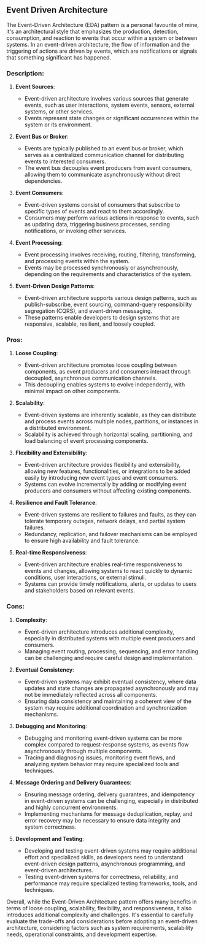 ## Event Driven Architecture

The Event-Driven Architecture (EDA) pattern is a personal favourite of mine, it's an architectural style that emphasizes the production, detection, consumption, and reaction to events that occur within a system or between systems. In an event-driven architecture, the flow of information and the triggering of actions are driven by events, which are notifications or signals that something significant has happened.

### Description:

1. **Event Sources**:
   - Event-driven architecture involves various sources that generate events, such as user interactions, system events, sensors, external systems, or other services.
   - Events represent state changes or significant occurrences within the system or its environment.

2. **Event Bus or Broker**:
   - Events are typically published to an event bus or broker, which serves as a centralized communication channel for distributing events to interested consumers.
   - The event bus decouples event producers from event consumers, allowing them to communicate asynchronously without direct dependencies.

3. **Event Consumers**:
   - Event-driven systems consist of consumers that subscribe to specific types of events and react to them accordingly.
   - Consumers may perform various actions in response to events, such as updating data, triggering business processes, sending notifications, or invoking other services.

4. **Event Processing**:
   - Event processing involves receiving, routing, filtering, transforming, and processing events within the system.
   - Events may be processed synchronously or asynchronously, depending on the requirements and characteristics of the system.

5. **Event-Driven Design Patterns**:
   - Event-driven architecture supports various design patterns, such as publish-subscribe, event sourcing, command-query responsibility segregation (CQRS), and event-driven messaging.
   - These patterns enable developers to design systems that are responsive, scalable, resilient, and loosely coupled.

### Pros:

1. **Loose Coupling**:
   - Event-driven architecture promotes loose coupling between components, as event producers and consumers interact through decoupled, asynchronous communication channels.
   - This decoupling enables systems to evolve independently, with minimal impact on other components.

2. **Scalability**:
   - Event-driven systems are inherently scalable, as they can distribute and process events across multiple nodes, partitions, or instances in a distributed environment.
   - Scalability is achieved through horizontal scaling, partitioning, and load balancing of event processing components.

3. **Flexibility and Extensibility**:
   - Event-driven architecture provides flexibility and extensibility, allowing new features, functionalities, or integrations to be added easily by introducing new event types and event consumers.
   - Systems can evolve incrementally by adding or modifying event producers and consumers without affecting existing components.

4. **Resilience and Fault Tolerance**:
   - Event-driven systems are resilient to failures and faults, as they can tolerate temporary outages, network delays, and partial system failures.
   - Redundancy, replication, and failover mechanisms can be employed to ensure high availability and fault tolerance.

5. **Real-time Responsiveness**:
   - Event-driven architecture enables real-time responsiveness to events and changes, allowing systems to react quickly to dynamic conditions, user interactions, or external stimuli.
   - Systems can provide timely notifications, alerts, or updates to users and stakeholders based on relevant events.

### Cons:

1. **Complexity**:
   - Event-driven architecture introduces additional complexity, especially in distributed systems with multiple event producers and consumers.
   - Managing event routing, processing, sequencing, and error handling can be challenging and require careful design and implementation.

2. **Eventual Consistency**:
   - Event-driven systems may exhibit eventual consistency, where data updates and state changes are propagated asynchronously and may not be immediately reflected across all components.
   - Ensuring data consistency and maintaining a coherent view of the system may require additional coordination and synchronization mechanisms.

3. **Debugging and Monitoring**:
   - Debugging and monitoring event-driven systems can be more complex compared to request-response systems, as events flow asynchronously through multiple components.
   - Tracing and diagnosing issues, monitoring event flows, and analyzing system behavior may require specialized tools and techniques.

4. **Message Ordering and Delivery Guarantees**:
   - Ensuring message ordering, delivery guarantees, and idempotency in event-driven systems can be challenging, especially in distributed and highly concurrent environments.
   - Implementing mechanisms for message deduplication, replay, and error recovery may be necessary to ensure data integrity and system correctness.

5. **Development and Testing**:
   - Developing and testing event-driven systems may require additional effort and specialized skills, as developers need to understand event-driven design patterns, asynchronous programming, and event-driven architectures.
   - Testing event-driven systems for correctness, reliability, and performance may require specialized testing frameworks, tools, and techniques.

Overall, while the Event-Driven Architecture pattern offers many benefits in terms of loose coupling, scalability, flexibility, and responsiveness, it also introduces additional complexity and challenges. It's essential to carefully evaluate the trade-offs and considerations before adopting an event-driven architecture, considering factors such as system requirements, scalability needs, operational constraints, and development expertise.